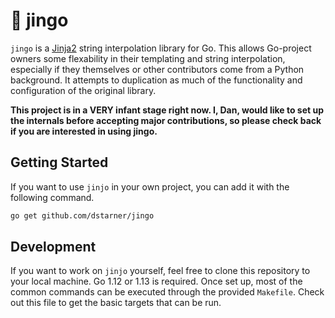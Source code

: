 # 🍾 jingo

`jingo` is a [Jinja2](jinja-docs) string interpolation library for Go. This allows Go-project owners some flexability in their templating and string interpolation, especially if they themselves or other contributors come from a Python background. It attempts to duplication as much of the functionality and configuration of the original library.

**This project is in a VERY infant stage right now. I, Dan, would like to set up the internals before accepting major contributions, so please check back if you are interested in using jingo.**

## Getting Started

If you want to use `jinjo` in your own project, you can add it with the following command.

```bash
go get github.com/dstarner/jingo
```

## Development

If you want to work on `jinjo` yourself, feel free to clone this repository to your local machine. Go 1.12 or 1.13 is required. Once set up, most of the common commands can be executed through the provided `Makefile`. Check out this file to get the basic targets that can be run.

[jinja-docs]: https://jinja.palletsprojects.com/en/2.10.x/
